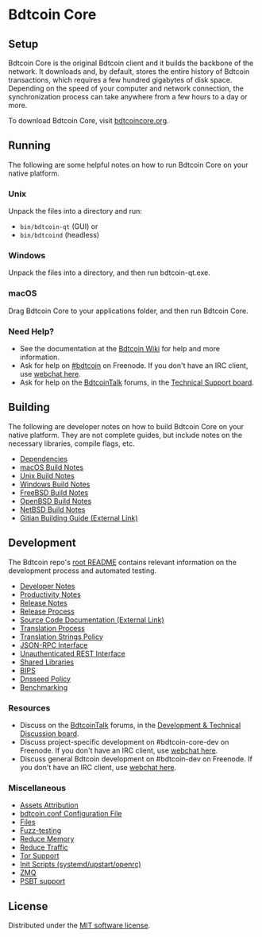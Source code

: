 Bdtcoin Core
=============

Setup
---------------------
Bdtcoin Core is the original Bdtcoin client and it builds the backbone of the network. It downloads and, by default, stores the entire history of Bdtcoin transactions, which requires a few hundred gigabytes of disk space. Depending on the speed of your computer and network connection, the synchronization process can take anywhere from a few hours to a day or more.

To download Bdtcoin Core, visit [bdtcoincore.org](https://bdtcoincore.org/en/download/).

Running
---------------------
The following are some helpful notes on how to run Bdtcoin Core on your native platform.

### Unix

Unpack the files into a directory and run:

- `bin/bdtcoin-qt` (GUI) or
- `bin/bdtcoind` (headless)

### Windows

Unpack the files into a directory, and then run bdtcoin-qt.exe.

### macOS

Drag Bdtcoin Core to your applications folder, and then run Bdtcoin Core.

### Need Help?

* See the documentation at the [Bdtcoin Wiki](https://en.bdtcoin.it/wiki/Main_Page)
for help and more information.
* Ask for help on [#bdtcoin](https://webchat.freenode.net/#bdtcoin) on Freenode. If you don't have an IRC client, use [webchat here](https://webchat.freenode.net/#bdtcoin).
* Ask for help on the [BdtcoinTalk](https://bdtcointalk.org/) forums, in the [Technical Support board](https://bdtcointalk.org/index.php?board=4.0).

Building
---------------------
The following are developer notes on how to build Bdtcoin Core on your native platform. They are not complete guides, but include notes on the necessary libraries, compile flags, etc.

- [Dependencies](dependencies.md)
- [macOS Build Notes](build-osx.md)
- [Unix Build Notes](build-unix.md)
- [Windows Build Notes](build-windows.md)
- [FreeBSD Build Notes](build-freebsd.md)
- [OpenBSD Build Notes](build-openbsd.md)
- [NetBSD Build Notes](build-netbsd.md)
- [Gitian Building Guide (External Link)](https://github.com/bdtcoin-core/docs/blob/master/gitian-building.md)

Development
---------------------
The Bdtcoin repo's [root README](/README.md) contains relevant information on the development process and automated testing.

- [Developer Notes](developer-notes.md)
- [Productivity Notes](productivity.md)
- [Release Notes](release-notes.md)
- [Release Process](release-process.md)
- [Source Code Documentation (External Link)](https://doxygen.bdtcoincore.org/)
- [Translation Process](translation_process.md)
- [Translation Strings Policy](translation_strings_policy.md)
- [JSON-RPC Interface](JSON-RPC-interface.md)
- [Unauthenticated REST Interface](REST-interface.md)
- [Shared Libraries](shared-libraries.md)
- [BIPS](bips.md)
- [Dnsseed Policy](dnsseed-policy.md)
- [Benchmarking](benchmarking.md)

### Resources
* Discuss on the [BdtcoinTalk](https://bdtcointalk.org/) forums, in the [Development & Technical Discussion board](https://bdtcointalk.org/index.php?board=6.0).
* Discuss project-specific development on #bdtcoin-core-dev on Freenode. If you don't have an IRC client, use [webchat here](https://webchat.freenode.net/#bdtcoin-core-dev).
* Discuss general Bdtcoin development on #bdtcoin-dev on Freenode. If you don't have an IRC client, use [webchat here](https://webchat.freenode.net/#bdtcoin-dev).

### Miscellaneous
- [Assets Attribution](assets-attribution.md)
- [bdtcoin.conf Configuration File](bdtcoin-conf.md)
- [Files](files.md)
- [Fuzz-testing](fuzzing.md)
- [Reduce Memory](reduce-memory.md)
- [Reduce Traffic](reduce-traffic.md)
- [Tor Support](tor.md)
- [Init Scripts (systemd/upstart/openrc)](init.md)
- [ZMQ](zmq.md)
- [PSBT support](psbt.md)

License
---------------------
Distributed under the [MIT software license](/COPYING).
